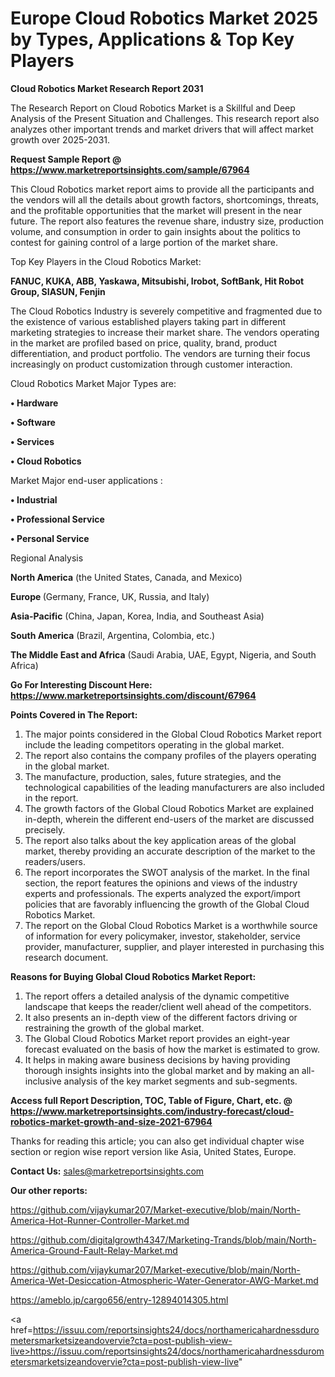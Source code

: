 # Europe Cloud Robotics Market 2025 by Types, Applications & Top Key Players

<strong>Cloud Robotics Market Research Report 2031</strong>

The Research Report on Cloud Robotics Market is a Skillful and Deep Analysis of the Present Situation and Challenges. This research report also analyzes other important trends and market drivers that will affect market growth over 2025-2031.

<strong>Request Sample Report @ <a href=https://www.marketreportsinsights.com/sample/67964>https://www.marketreportsinsights.com/sample/67964</a></strong>

This Cloud Robotics market report aims to provide all the participants and the vendors will all the details about growth factors, shortcomings, threats, and the profitable opportunities that the market will present in the near future. The report also features the revenue share, industry size, production volume, and consumption in order to gain insights about the politics to contest for gaining control of a large portion of the market share.

Top Key Players in the Cloud Robotics Market:

<strong>FANUC, KUKA, ABB, Yaskawa, Mitsubishi, Irobot, SoftBank, Hit Robot Group, SIASUN, Fenjin</strong>

The Cloud Robotics Industry is severely competitive and fragmented due to the existence of various established players taking part in different marketing strategies to increase their market share. The vendors operating in the market are profiled based on price, quality, brand, product differentiation, and product portfolio. The vendors are turning their focus increasingly on product customization through customer interaction.

Cloud Robotics Market Major Types are:

<strong>• Hardware

• Software

• Services

• Cloud Robotics</strong>

Market Major end-user applications :

<strong>• Industrial

• Professional Service

• Personal Service</strong>

Regional Analysis

</u><strong><b>North America</b></strong> (the United States, Canada, and Mexico)

<strong><b>Europe </b></strong>(Germany, France, UK, Russia, and Italy)

<strong><b>Asia-Pacific</b></strong> (China, Japan, Korea, India, and Southeast Asia)

<strong><b>South America</b></strong> (Brazil, Argentina, Colombia, etc.)

<strong><b>The Middle East and Africa</b></strong> (Saudi Arabia, UAE, Egypt, Nigeria, and South Africa)

<strong>Go For Interesting Discount Here: <a href=https://www.marketreportsinsights.com/discount/67964>https://www.marketreportsinsights.com/discount/67964</a></strong>

<strong>Points Covered in The Report:</strong>
<ol>
  <li>The major points considered in the Global Cloud Robotics Market report include the leading competitors operating in the global market.</li>
  <li>The report also contains the company profiles of the players operating in the global market.</li>
  <li>The manufacture, production, sales, future strategies, and the technological capabilities of the leading manufacturers are also included in the report.</li>
  <li>The growth factors of the Global Cloud Robotics Market are explained in-depth, wherein the different end-users of the market are discussed precisely.</li>
  <li>The report also talks about the key application areas of the global market, thereby providing an accurate description of the market to the readers/users.</li>
  <li>The report incorporates the SWOT analysis of the market. In the final section, the report features the opinions and views of the industry experts and professionals. The experts analyzed the export/import policies that are favorably influencing the growth of the Global Cloud Robotics Market.</li>
  <li>The report on the Global Cloud Robotics Market is a worthwhile source of information for every policymaker, investor, stakeholder, service provider, manufacturer, supplier, and player interested in purchasing this research document.</li>
</ol>
<strong>Reasons for Buying Global Cloud Robotics Market Report:</strong>

<ol>
  <li>The report offers a detailed analysis of the dynamic competitive landscape that keeps the reader/client well ahead of the competitors.</li>
  <li>It also presents an in-depth view of the different factors driving or restraining the growth of the global market.</li>
  <li>The Global Cloud Robotics Market report provides an eight-year forecast evaluated on the basis of how the market is estimated to grow.</li>
  <li>It helps in making aware business decisions by having providing thorough insights insights into the global market and by making an all-inclusive analysis of the key market segments and sub-segments.</li>
</ol>
<strong>Access full Report Description, TOC, Table of Figure, Chart, etc. @ <a href=https://www.marketreportsinsights.com/industry-forecast/cloud-robotics-market-growth-and-size-2021-67964>https://www.marketreportsinsights.com/industry-forecast/cloud-robotics-market-growth-and-size-2021-67964</a></strong>


Thanks for reading this article; you can also get individual chapter wise section or region wise report version like Asia, United States, Europe.

<strong>Contact Us:</strong>
sales@marketreportsinsights.com

<strong>Our other reports:</strong>

<a href=https://github.com/vijaykumar207/Market-executive/blob/main/North-America-Hot-Runner-Controller-Market.md>https://github.com/vijaykumar207/Market-executive/blob/main/North-America-Hot-Runner-Controller-Market.md</a>

<a href=https://github.com/digitalgrowth4347/Marketing-Trands/blob/main/North-America-Ground-Fault-Relay-Market.md>https://github.com/digitalgrowth4347/Marketing-Trands/blob/main/North-America-Ground-Fault-Relay-Market.md</a>

<a href=https://github.com/vijaykumar207/Market-executive/blob/main/North-America-Wet-Desiccation-Atmospheric-Water-Generator-AWG-Market.md>https://github.com/vijaykumar207/Market-executive/blob/main/North-America-Wet-Desiccation-Atmospheric-Water-Generator-AWG-Market.md</a>

<a href=https://ameblo.jp/cargo656/entry-12894014305.html>https://ameblo.jp/cargo656/entry-12894014305.html</a>

<a href=https://issuu.com/reportsinsights24/docs/northamericahardnessdurometersmarketsizeandovervie?cta=post-publish-view-live>https://issuu.com/reportsinsights24/docs/northamericahardnessdurometersmarketsizeandovervie?cta=post-publish-view-live</a>"
